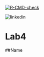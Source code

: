 <!-- badges: start -->
  [![R-CMD-check](https://github.com/bboyect/Lab4/actions/workflows/R-CMD-check.yaml/badge.svg)](https://github.com/bboyect/Lab4/actions/workflows/R-CMD-check.yaml)
  <!-- badges: end -->

![linkedin](https://cdn-icons-png.flaticon.com/512/145/145807.png)
# Lab4

##Name

